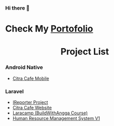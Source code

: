 ### Hi there 👋
# Check My [Portofolio](https://wahyusantoso.id/)
<h1 align="center">Project List</h1>
<h3 align="left">Android Native</h3>

* [Citra Cafe Mobile](https://github.com/wahyusantso/Preview-Project-CitraCafe-Mobile)

<h3 align="left">Laravel</h3>

* [IReporter Project](https://github.com/wahyusantso/Preview-Project-IReporter)
* [Citra Cafe Website](https://github.com/wahyusantso/Preview-Project-CitraCafe-Website)
* [Laracamp (BuildWithAngga Course)](https://github.com/wahyusantso/Preview-Project-Laracamp-Bwa-Class)
* [Human Resource Management System V1](https://github.com/wahyusantso/Preview-Project-HRMS-BPR-Sehat-Sejahtera)
